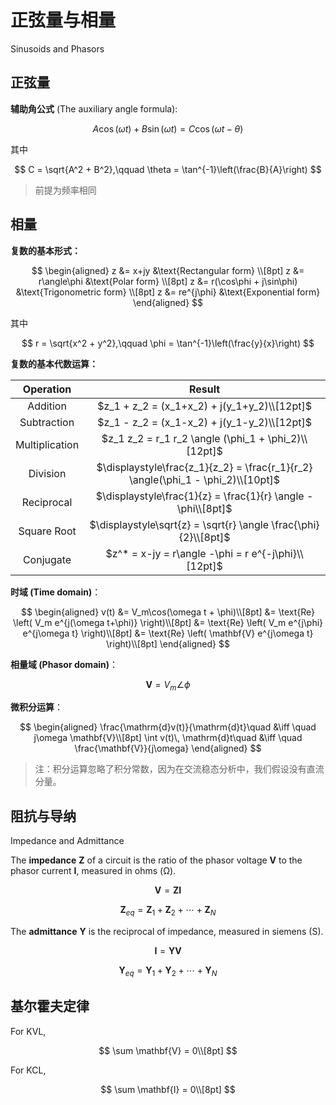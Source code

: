 # 正弦量与相量

Sinusoids and Phasors

## 正弦量

**辅助角公式** (The auxiliary angle formula):

$$
A\cos(\omega t) + B\sin(\omega t) = C\cos(\omega t - \theta)
$$

其中

$$
C = \sqrt{A^2 + B^2},\qquad \theta = \tan^{-1}\left(\frac{B}{A}\right)
$$

> 前提为频率相同

## 相量

**复数的基本形式：**

$$
\begin{aligned}
z &= x+jy &\text{Rectangular form} \\[8pt]
z &= r\angle\phi &\text{Polar form} \\[8pt]
z &= r(\cos\phi + j\sin\phi) &\text{Trigonometric form} \\[8pt]
z &= re^{j\phi} &\text{Exponential form}
\end{aligned}
$$

其中

$$
r = \sqrt{x^2 + y^2},\qquad \phi = \tan^{-1}\left(\frac{y}{x}\right)
$$

**复数的基本代数运算：**

<div style="width: fit-content; margin: 0 auto;">

| Operation | Result |
| :--: | :--: |
| Addition | $z_1 + z_2 = (x_1+x_2) + j(y_1+y_2)\\[12pt]$ |
| Subtraction | $z_1 - z_2 = (x_1-x_2) + j(y_1-y_2)\\[12pt]$ |
| Multiplication | $z_1 z_2 = r_1 r_2 \angle (\phi_1 + \phi_2)\\[12pt]$ |
| Division | $\displaystyle\frac{z_1}{z_2} = \frac{r_1}{r_2} \angle(\phi_1 - \phi_2)\\[10pt]$ |
| Reciprocal | $\displaystyle\frac{1}{z} = \frac{1}{r} \angle -\phi\\[8pt]$ |
| Square Root | $\displaystyle\sqrt{z} = \sqrt{r} \angle \frac{\phi}{2}\\[8pt]$ |
| Conjugate | $z^* = x-jy = r\angle -\phi = r e^{-j\phi}\\[12pt]$ |

</div>


**时域 (Time domain)**：

$$
\begin{aligned}
v(t) 
&= V_m\cos(\omega t + \phi)\\[8pt]
&= \text{Re} \left( V_m e^{j(\omega t+\phi)} \right)\\[8pt]
&= \text{Re} \left( V_m e^{j\phi} e^{j\omega t} \right)\\[8pt]
&= \text{Re} \left( \mathbf{V} e^{j\omega t} \right)\\[8pt]
\end{aligned}
$$

**相量域 (Phasor domain)**：

$$
\mathbf{V}=V_m\angle\phi
$$

**微积分运算**：

$$
\begin{aligned}
\frac{\mathrm{d}v(t)}{\mathrm{d}t}\quad &\iff \quad j\omega \mathbf{V}\\[8pt]
\int v(t)\, \mathrm{d}t\quad &\iff \quad \frac{\mathbf{V}}{j\omega}
\end{aligned}
$$

> 注：积分运算忽略了积分常数，因为在交流稳态分析中，我们假设没有直流分量。

## 阻抗与导纳

Impedance and Admittance

The **impedance** **Z** of a circuit is the ratio of the phasor voltage **V** to the phasor current **I**, measured in ohms (Ω).

$$
\mathbf{V} = \mathbf{Z} \mathbf{I}
$$

$$
\mathbf{Z}_{eq} = \mathbf{Z}_1 + \mathbf{Z}_2 + \cdots + \mathbf{Z}_N
$$

The **admittance** **Y** is the reciprocal of impedance, measured in siemens (S).

$$
\mathbf{I} = \mathbf{Y} \mathbf{V}
$$

$$
\mathbf{Y}_{eq} = \mathbf{Y}_1 + \mathbf{Y}_2 + \cdots + \mathbf{Y}_N
$$

## 基尔霍夫定律

For KVL,

$$
\sum \mathbf{V} = 0\\[8pt]
$$

For KCL,

$$
\sum \mathbf{I} = 0\\[8pt]
$$